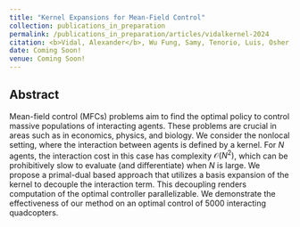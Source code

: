 ```yaml
---
title: "Kernel Expansions for Mean-Field Control"
collection: publications_in_preparation
permalink: /publications_in_preparation/articles/vidalkernel-2024
citation: <b>Vidal, Alexander</b>, Wu Fung, Samy, Tenorio, Luis, Osher, Stanley, Nurbekyan, Levon: Kernel Expansions for Mean-Field Control
date: Coming Soon!
venue: Coming Soon!
---
```

## Abstract
Mean-field control (MFCs) problems aim to find the optimal policy to control massive populations of interacting agents. These problems are crucial in areas such as in economics, physics, and biology. 
We consider the nonlocal setting, where the interaction between agents is defined by a kernel. For $N$ agents, the interaction cost in this case has complexity $\mathcal{O}(N^2)$, which can be prohibitively slow to evaluate (and differentiate) when $N$ is large. We propose a primal-dual based approach that utilizes a basis expansion of the kernel to decouple the interaction term. This decoupling renders computation of the optimal controller parallelizable. We demonstrate the effectiveness of our method on an optimal control of 5000 interacting quadcopters.
